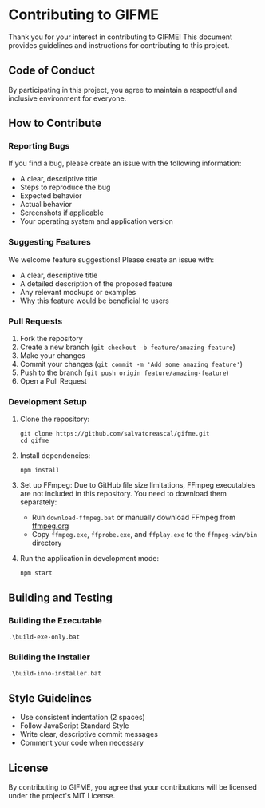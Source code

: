 # Contributing to GIFME

Thank you for your interest in contributing to GIFME! This document provides guidelines and instructions for contributing to this project.

## Code of Conduct

By participating in this project, you agree to maintain a respectful and inclusive environment for everyone.

## How to Contribute

### Reporting Bugs

If you find a bug, please create an issue with the following information:
- A clear, descriptive title
- Steps to reproduce the bug
- Expected behavior
- Actual behavior
- Screenshots if applicable
- Your operating system and application version

### Suggesting Features

We welcome feature suggestions! Please create an issue with:
- A clear, descriptive title
- A detailed description of the proposed feature
- Any relevant mockups or examples
- Why this feature would be beneficial to users

### Pull Requests

1. Fork the repository
2. Create a new branch (`git checkout -b feature/amazing-feature`)
3. Make your changes
4. Commit your changes (`git commit -m 'Add some amazing feature'`)
5. Push to the branch (`git push origin feature/amazing-feature`)
6. Open a Pull Request

### Development Setup

1. Clone the repository:
   ```
   git clone https://github.com/salvatoreascal/gifme.git
   cd gifme
   ```

2. Install dependencies:
   ```
   npm install
   ```

3. Set up FFmpeg:
   Due to GitHub file size limitations, FFmpeg executables are not included in this repository. You need to download them separately:
   - Run `download-ffmpeg.bat` or manually download FFmpeg from [ffmpeg.org](https://ffmpeg.org/download.html)
   - Copy `ffmpeg.exe`, `ffprobe.exe`, and `ffplay.exe` to the `ffmpeg-win/bin` directory

4. Run the application in development mode:
   ```
   npm start
   ```

## Building and Testing

### Building the Executable

```
.\build-exe-only.bat
```

### Building the Installer

```
.\build-inno-installer.bat
```

## Style Guidelines

- Use consistent indentation (2 spaces)
- Follow JavaScript Standard Style
- Write clear, descriptive commit messages
- Comment your code when necessary

## License

By contributing to GIFME, you agree that your contributions will be licensed under the project's MIT License. 